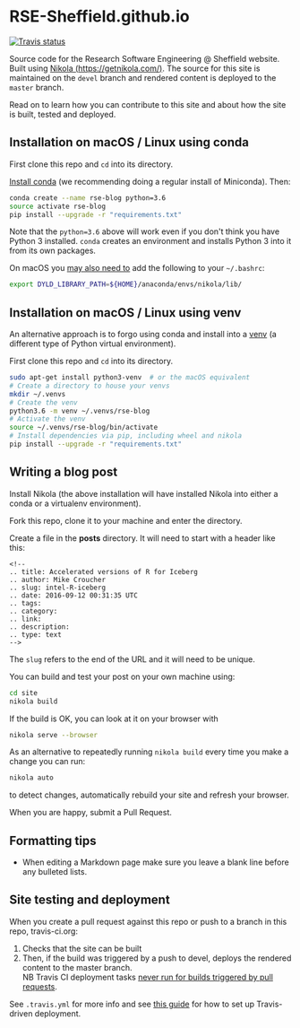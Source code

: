 # RSE-Sheffield.github.io

[![Travis status](https://travis-ci.org/RSE-Sheffield/RSE-Sheffield.github.io.svg?branch=devel)](https://travis-ci.org/RSE-Sheffield/RSE-Sheffield.github.io)

Source code for the Research Software Engineering @ Sheffield website. Built using [Nikola (https://getnikola.com/)](https://getnikola.com/).
The source for this site is maintained on the `devel` branch and 
rendered content is deployed to the `master` branch.

Read on to learn how you can contribute to this site and about how the site is built, tested and deployed.

## Installation on macOS / Linux using conda

First clone this repo and `cd` into its directory.

[Install conda](https://conda.io/docs/user-guide/install/index.html)
(we recommending doing a regular install of Miniconda).
Then:

```bash
conda create --name rse-blog python=3.6
source activate rse-blog
pip install --upgrade -r "requirements.txt"
```

Note that the `python=3.6` above will work even if
you don't think you have Python 3 installed.
`conda` creates an environment and installs Python 3 into it
from its own packages.

On macOS you [may also need to](http://stackoverflow.com/questions/23172384/lxml-runtime-error-reason-incompatible-library-version-etree-so-requires-vers<Paste>) add the following to your `~/.bashrc`:

```bash
export DYLD_LIBRARY_PATH=${HOME}/anaconda/envs/nikola/lib/
```

## Installation on macOS / Linux using venv

An alternative approach is to forgo using conda and install into a [venv](https://docs.python.org/3/library/venv.html) (a different type of Python virtual environment).

First clone this repo and `cd` into its directory.

```bash
sudo apt-get install python3-venv  # or the macOS equivalent
# Create a directory to house your venvs
mkdir ~/.venvs
# Create the venv
python3.6 -m venv ~/.venvs/rse-blog
# Activate the venv
source ~/.venvs/rse-blog/bin/activate
# Install dependencies via pip, including wheel and nikola
pip install --upgrade -r "requirements.txt"
```

## Writing a blog post

Install Nikola
(the above installation will have installed Nikola into
either a conda or a virtualenv environment).

Fork this repo, clone it to your machine and enter the directory.

Create a file in the **posts** directory. It will need to start with a header like this: 

```
<!--
.. title: Accelerated versions of R for Iceberg
.. author: Mike Croucher
.. slug: intel-R-iceberg
.. date: 2016-09-12 00:31:35 UTC
.. tags:
.. category:
.. link:
.. description:
.. type: text
-->
```

The `slug` refers to the end of the URL and it will need to be unique.

You can build and test your post on your own machine using:

```bash
cd site
nikola build
```

If the build is OK, you can look at it on your browser with 

```bash
nikola serve --browser
```

As an alternative to repeatedly running `nikola build` every time you make a change you can run:

```bash
nikola auto
```

to detect changes, automatically rebuild your site and refresh your browser.

When you are happy, submit a Pull Request.

## Formatting tips

* When editing a Markdown page make sure you leave a blank line before any bulleted lists.

## Site testing and deployment

When you create a pull request against this repo
or push to a branch in this repo, travis-ci.org:

 1. Checks that the site can be built
 2. Then, if the build was triggered by a push to devel, deploys the rendered content to the master branch.  
    NB Travis CI deployment tasks [never run for builds triggered by pull requests](https://docs.travis-ci.com/user/deployment#pull-requests).

See `.travis.yml` for more info and see [this guide](https://medium.com/@bezgachev/6-simple-steps-to-automatically-test-and-deploy-your-javascript-app-to-github-pages-c4c32a34bcb1) 
for how to set up Travis-driven deployment.
